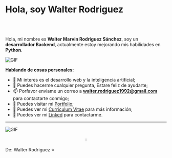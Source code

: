 # Hola, soy Walter Rodriguez
<br />
<br />

Hola, mi nombre es **Walter Marvin Rodriguez Sánchez**, soy un **desarrollador Backend**, actualmente estoy mejorando mis habilidades en **Python**. 

  <img align="center" alt="GIF" src="https://www.bbvaapimarket.com/wp-content/uploads/2018/08/recursosprogramadores.png" />

**Hablando de cosas personales:**


- 🤔 Mi interes es el desarrollo web y la inteligencia artificial;
- 💬 Puedes hacerme cualquier pregunta, Estare feliz de ayudarte;
- 📫 Porfavor enviame un correo a **walter.rodriguez1992@gmail.com** para contactarte conmigo;
- 🔭 Puedes visitar mi [Portfolio](https://github.com/marvin1604/portafolio);
- 📝 Puedes ver mi [Curriculum Vitae](https://drive.google.com/file/d/1cSY4kdADOdusFTW1EoRFBpd-WDfG8JF8/view?usp=sharing) para más información;
- 🔗 Puedes ver mi  [Linked](https://linkedin.com/in/walter-marvin-rodriguez-sanchez-67bb8a1b5) para contactarme.




---
<img align="center" alt="GIF" src="https://shots.codepen.io/AnkitNavrang/pen/wvKXKYx-1280.jpg?version=1635862713" />
<p align="center">:

  
De: Walter Rodriguez ⭐
